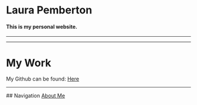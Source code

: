 # Laura Pemberton
#### This is my personal website.


<hr>


<hr>

# My Work
My Github can be found:
<a href="https://github.com/LauraIsCool">Here</a>

<hr>
## Navigation
<a href="aboutme.md">About Me</a>
